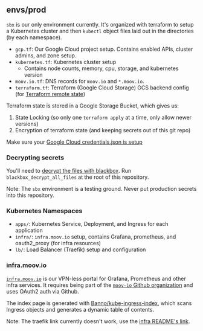 ## envs/prod

`sbx` is our only environment currently. It's organized with terraform to setup a Kubernetes cluster and then `kubectl` object files laid out in the directories (by each namespace).

- `gcp.tf`: Our Google Cloud project setup. Contains enabled APIs, cluster admins, and zone setup.
- `kubernetes.tf`: Kubernetes cluster setup
   - Contains node counts, memory, cpu, storage, and kubernetes version
- `moov.io.tf`: DNS records for `moov.io` and `*.moov.io`.
- `terraform.tf`: Terraform (Google Cloud Storage) GCS backend config (for [Terraform remote state](https://www.terraform.io/docs/state/remote.html))

Terraform state is stored in a Google Storage Bucket, which gives us:

1. State Locking (so only one `terraform apply` at a time, only allow newer versions)
1. Encryption of terraform state (and keeping secrets out of this git repo)

Make sure your [Google Cloud credentials.json is setup](../../docs/google-cloud.md)

### Decrypting secrets

You'll need to [decrypt the files with blackbox](../../docs/secrets.md). Run `blackbox_decrypt_all_files` at the root of this repository.

Note: The `sbx` environment is a testing ground. Never put production secrets into this repository.

### Kubernetes Namespaces

- `apps/`: Kubernetes Service, Deployment, and Ingress for each application
- `infra/`: `infra.moov.io` setup, contains Grafana, prometheus, and oauth2_proxy (for infra resources)
- `lb/`: Load Balancer (Traefik) setup and configuration

### infra.moov.io

[`infra.moov.io`](https://infra.moov.io/) is our VPN-less portal for Grafana, Prometheus and other infra services. It requires being part of the [`moov-io` Github organization](https://github.com/moov-io) and uses OAuth2 auth via Github.

The index page is generated with [Banno/kube-ingress-index](https://github.com/Banno/kube-ingress-index), which scans Ingress objects and generates a dynamic table of contents.

Note: The traefik link currently doesn't work, use the [infra README's link](https://github.com/moov-io/infra#moovio-infra).
